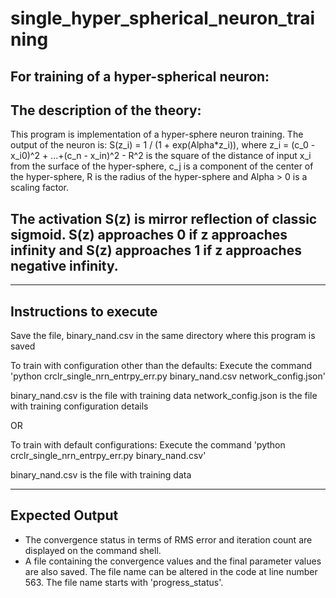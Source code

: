 # single_hyper_spherical_neuron_training
For training of a hyper-spherical neuron:
------------------------------
The description of the theory:
-------------------------------
This program is implementation of a hyper-sphere neuron training. 
The output of the neuron is: S(z_i) = 1 / (1 + exp(Alpha*z_i)), where 
z_i = (c_0 - x_i0)^2 + ...+(c_n - x_in)^2 - R^2 is the square of the distance of input x_i from the surface of the 
hyper-sphere, c_j is a component of the center of the hyper-sphere, R is the radius of the hyper-sphere and 
Alpha > 0 is a scaling factor.

The activation S(z) is mirror reflection of classic sigmoid. S(z) approaches 0 if z approaches infinity and S(z) approaches 1 if z approaches negative infinity.
---------------------------------------------
---------------------------------
Instructions to execute
---------------------------------
Save the file, binary_nand.csv in the same directory where this program is saved

To train with configuration other than the defaults:
Execute the command 'python crclr_single_nrn_entrpy_err.py binary_nand.csv network_config.json'

binary_nand.csv is the file with training data
network_config.json is the file with training configuration details

OR

To train with default configurations:
Execute the command 'python crclr_single_nrn_entrpy_err.py binary_nand.csv'

binary_nand.csv is the file with training data

----------------------------------
Expected Output
----------------------------------
* The convergence status in terms of RMS error and iteration count are displayed on the command shell.
* A file containing the convergence values and the final parameter values are also saved. The file name can be 
  altered in the code at line number 563. The file name starts with 'progress_status'.
